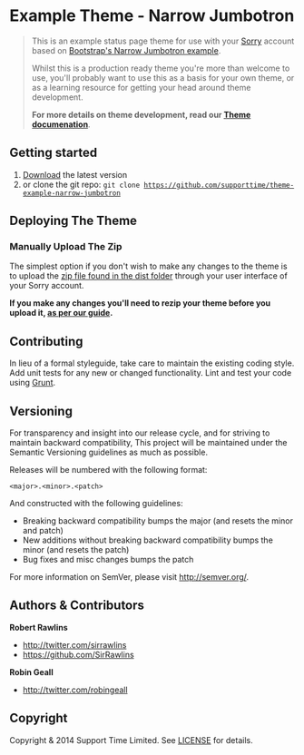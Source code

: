 # Example Theme - Narrow Jumbotron

> This is an example status page theme for use with your [Sorry](http://www.sorryapp.com) account based on [Bootstrap's Narrow Jumbotron example](http://getbootstrap.com/examples/jumbotron-narrow/).
>
> Whilst this is a production ready theme you're more than welcome to use, you'll probably want to use this as a basis for your own theme, or as a learning resource for getting your head around theme development.
>
> **For more details on theme development, read our [Theme documenation](http://docs.sorryapp.com/themes)**.

## Getting started

1. <a href="https://github.com/supporttime/theme-example-narrow-jumbotron/archive/master.zip">Download</a> the latest version
2. or clone the git repo: <code>git clone https://github.com/supporttime/theme-example-narrow-jumbotron</code>

## Deploying The Theme

### Manually Upload The Zip

The simplest option if you don't wish to make any changes to the theme is to upload the [zip file found in the dist folder](dist/theme.zip) through your user interface of your Sorry account.

**If you make any changes you'll need to rezip your theme before you upload it, [as per our guide](http://docs.sorryapp.com/getting-started/uploading-your-theme.html).**

## Contributing

In lieu of a formal styleguide, take care to maintain the existing coding style. Add unit tests for any new or changed functionality. Lint and test your code using [Grunt](http://gruntjs.com/).

## Versioning

For transparency and insight into our release cycle, and for striving to maintain backward compatibility, This project will be maintained under the Semantic Versioning guidelines as much as possible.

Releases will be numbered with the following format:

`<major>.<minor>.<patch>`

And constructed with the following guidelines:

* Breaking backward compatibility bumps the major (and resets the minor and patch)
* New additions without breaking backward compatibility bumps the minor (and resets the patch)
* Bug fixes and misc changes bumps the patch

For more information on SemVer, please visit <http://semver.org/>.

## Authors & Contributors

**Robert Rawlins**

+ <http://twitter.com/sirrawlins>
+ <https://github.com/SirRawlins>

**Robin Geall**

+ <http://twitter.com/robingeall>

## Copyright

Copyright & 2014 Support Time Limited. See [LICENSE](LICENSE) for details.